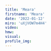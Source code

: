 ```yaml
--- 
title: 'Meara'
firstname: 'Meara'
date: '2022-01-12'
miro: 'uXjVOW7m4H4'
video: 
hmw: 
visual: 
profile_img: 
--- 
```

